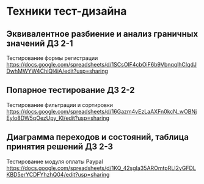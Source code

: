 # Техники тест-дизайна
## Эквивалентное разбиение и анализ граничных значений ДЗ 2-1
  Тестирование формы регистрации
  https://docs.google.com/spreadsheets/d/1SCsOlF4cbOiF6b9VbnqqlhCIqdJDwhMWYW4ChiQl4iA/edit?usp=sharing
## Попарное тестирование ДЗ 2-2
  Тестирование фильтрации и сортировки
  https://docs.google.com/spreadsheets/d/16Gazm4vEzLaAXFn0kcN_wOBNjEyIo8DW5qOezUpy_KI/edit?usp=sharing
## Диаграмма переходов и состояний, таблица принятия решений ДЗ 2-3
  Тестирование модуля оплаты Paypal
  https://docs.google.com/spreadsheets/d/1KQ_42sgIa35AROmtpRLI2yGFDLKBD5erYCDFYhzhQ04/edit?usp=sharing
